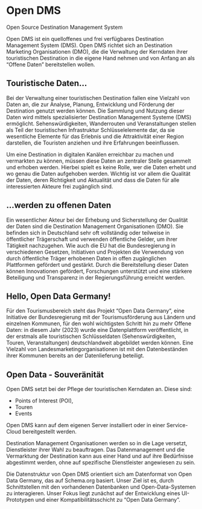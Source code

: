 # Open DMS

Open Source Destination Management System

Open DMS ist ein quelloffenes und frei verfügbares Destination Management System (DMS). Open DMS richtet sich an Destination Marketing Organisationen (DMO), die die Verwaltung der Kerndaten ihrer touristischen Destination in die eigene Hand nehmen und von Anfang an als “Offene Daten” bereitstellen wollen.

## Touristische Daten…

Bei der Verwaltung einer touristischen Destination fallen eine Vielzahl von Daten an, die zur Analyse, Planung, Entwicklung und Förderung der Destination genutzt werden können. Die Sammlung und Nutzung dieser Daten wird mittels spezialisierter Destination Management Systeme (DMS) ermöglicht.
Sehenswürdigkeiten, Wanderrouten und Veranstaltungen stellen als Teil der touristischen Infrastruktur Schlüsselelemente dar, da sie wesentliche Elemente für das Erlebnis und die Attraktivität einer Region darstellen, die Touristen anziehen und ihre Erfahrungen beeinflussen.

Um eine Destination in digitalen Kanälen erreichbar zu machen und vermarkten zu können, müssen  diese Daten an zentraler Stelle gesammelt und erhoben werden. Hierbei spielt es keine Rolle, wer die Daten erhebt und wo genau die Daten aufgehoben werden. Wichtig ist vor allem die Qualität der Daten, deren Richtigkeit und Aktualität und dass die Daten für alle interessierten Akteure frei zugänglich sind.

## …werden zu offenen Daten

Ein wesentlicher Akteur bei der Erhebung und Sicherstellung der Qualität der Daten sind die Destination Management Organisationen (DMO). Sie befinden sich in Deutschland sehr oft vollständig oder teilweise in öffentlicher Trägerschaft und verwenden öffentliche Gelder, um ihrer Tätigkeit nachzugehen. 
Wie auch die EU hat die Bundesregierung in verschiedenen Gesetzen, Initiativen und Projekten die Verwendung von durch öffentliche Träger erhobenen Daten in offen zugänglichen Plattformen gefördert und gestärkt. Durch die Bereitstellung dieser Daten können Innovationen gefördert, Forschungen unterstützt und eine stärkere Beteiligung und Transparenz in der Regierungsführung erreicht werden.

## Hello, Open Data Germany!

Für den Tourismusbereich steht das Projekt “Open Data Germany“, eine Initiative der Bundesregierung mit der Tourismusförderung aus Ländern und einzelnen Kommunen, für den wohl wichtigsten Schritt hin zu mehr Offene Daten: in diesem Jahr (2023) wurde eine Datenplattform veröffentlicht, in der erstmals alle touristischen Schlüsseldaten (Sehenswürdigkeiten, Touren, Veranstaltungen) deutschlandweit abgebildet werden können. Eine Vielzahl von Landesmarketingorganisationen ist mit den Datenbeständen ihrer Kommunen bereits an der Datenlieferung beteiligt.

## Open Data - Souveränität

Open DMS setzt bei der Pflege der touristischen Kerndaten an. Diese sind:

* Points of Interest (POI), 
* Touren 
* Events

Open DMS kann auf dem eigenen Server installiert oder in einer Service-Cloud bereitgestellt werden.

Destination Management Organisationen werden so in die Lage versetzt, Dienstleister ihrer Wahl zu beauftragen. Das Datenmanagement und die Vermarktung der Destination kann aus einer Hand und auf ihre Bedürfnisse abgestimmt werden, ohne auf spezifische Dienstleister angewiesen zu sein.

Die Datenstruktur von Open DMS orientiert sich am Datenformat von Open Data Germany, das auf Schema.org basiert.
Unser Ziel ist es, durch Schnittstellen mit den vorhandenen Datenbanken und Open-Data-Systemen zu interagieren. Unser Fokus liegt zunächst auf der Entwicklung eines UI-Prototypen und einer Kompatibilitätsschicht zu “Open Data Germany”.
